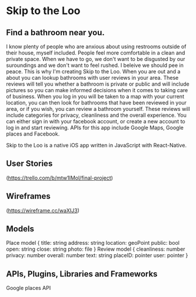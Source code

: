 # Skip to the Loo

## Find a bathroom near you.

I know plenty of people who are anxious about using restrooms outside of their house, myself included. People feel more comfortable in a clean and private space. When we have to go, we don't want to be disgusted by our suroundings and we don't want to feel rushed. I beleive we should pee in peace. This is why I'm creating Skip to the Loo. When you are out and a about you can lookup bathrooms with user reviews in your area. These reviews will tell you whether a bathroom is private or public and will include pictures so you can make informed decisions when it comes to taking care of business. When you log in you will be taken to a map with your current location, you can then look for bathrooms that have been reviewed in your area, or if you wish, you can review a bathroom yourself. These reviews will include categories for privacy, cleanliness and the overall experience. You can either sign in with your facebook account, or create a new account to log in and start reviewing. APIs for this app include Google Maps, Google places and Facebook. 

Skip to the Loo is a native iOS app written in JavaScript with React-Native.

## User Stories

(https://trello.com/b/mtw1IMol/final-project)

## Wireframes

(https://wireframe.cc/waXIJ3)

## Models

Place model {
title: string
address: string
location: geoPoint
public: bool
open: string
close: string
photo: file
}
Review model {
cleanliness: number
privacy: number
overall: number
text: string
placeID: pointer
user: pointer
}

## APIs, Plugins, Libraries and Frameworks

Google places API
